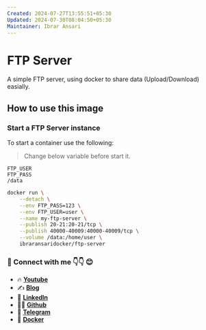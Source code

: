 ```yaml
---
Created: 2024-07-27T13:55:51+05:30
Updated: 2024-07-30T08:04:50+05:30
Maintainer: Ibrar Ansari
---
```

# FTP Server

A simple FTP server, using docker to share data (Upload/Download) easially.

## How to use this image

### Start a FTP Server instance

To start a container use the following:

> Change below variable before start it.
```
FTP_USER
FTP_PASS
/data
```


```sh
docker run \
	--detach \
	--env FTP_PASS=123 \
	--env FTP_USER=user \
	--name my-ftp-server \
	--publish 20-21:20-21/tcp \
	--publish 40000-40009:40000-40009/tcp \
	--volume /data:/home/user \
	ibraransaridocker/ftp-server
```


### 💼 Connect with me 👇👇 😊

- 🔥 [**Youtube**](https://www.youtube.com/@DevOpsinAction?sub_confirmation=1)
- ✍ [**Blog**](https://ibraransari.blogspot.com/)
- 💼 [**LinkedIn**](https://www.linkedin.com/in/ansariibrar/)
- 👨‍💻 [**Github**](https://github.com/meibraransari?tab=repositories)
- 💬 [**Telegram**](https://t.me/DevOpsinActionTelegram)
- 🐳 [**Docker**](https://hub.docker.com/u/ibraransaridocker)